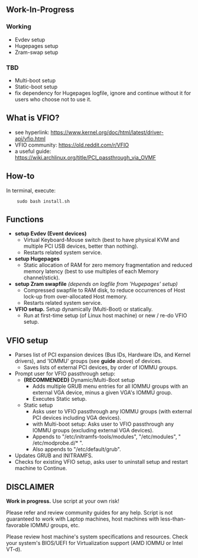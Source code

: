 ## Work-In-Progress

### Working ###
* Evdev setup
* Hugepages setup
* Zram-swap setup

### TBD ###
* Multi-boot setup
* Static-boot setup
* fix dependency for Hugepages logfile, ignore and continue without it for users who choose not to use it.

## What is VFIO?
* see hyperlink:        https://www.kernel.org/doc/html/latest/driver-api/vfio.html
* VFIO community:       https://old.reddit.com/r/VFIO
* a useful guide:       https://wiki.archlinux.org/title/PCI_passthrough_via_OVMF

## How-to
In terminal, execute:

        sudo bash install.sh

## Functions
* **setup Evdev (Event devices)**
    * Virtual Keyboard-Mouse switch (best to have physical KVM and multiple PCI USB devices, better than nothing).
    * Restarts related system service.
* **setup Hugepages**
    * Static allocation of RAM for zero memory fragmentation and reduced memory latency (best to use multiples of each Memory channel/stick).
* **setup Zram swapfile**                                                              *(depends on logfile from 'Hugepages' setup)*
    * Compressed swapfile to RAM disk, to reduce occurrences of Host lock-up from over-allocated Host memory.
    * Restarts related system service.
* **VFIO setup.** Setup dynamically (Multi-Boot) or statically.
    * Run at first-time setup (of Linux host machine) or new / re-do VFIO setup.

## VFIO setup
* Parses list of PCI expansion devices (Bus IDs, Hardware IDs, and Kernel drivers), and 'IOMMU' groups (see **guide** above) of devices.
    * Saves lists of external PCI devices, by order of IOMMU groups.
* Prompt user for VFIO passthrough setup:
    * **(RECOMMENDED)** Dynamic/Multi-Boot setup    
        * Adds multiple GRUB menu entries for all IOMMU groups with an external VGA device, minus a given VGA's IOMMU group.
        * Executes Static setup.
    * Static setup
        * Asks user to VFIO passthrough any IOMMU groups (with external PCI devices including VGA devices).
        * with Multi-boot setup: Asks user to VFIO passthrough any IOMMU groups (excluding external VGA devices).
        * Appends to "/etc/initramfs-tools/modules", "/etc/modules", " /etc/modprobe.d/* ".
        * Also appends to "/etc/default/grub".         
* Updates GRUB and INITRAMFS.
* Checks for existing VFIO setup, asks user to uninstall setup and restart machine to Continue.

## DISCLAIMER
**Work in progress.**
Use script at your own risk!

Please refer and review community guides for any help. Script is not guaranteed to work with Laptop machines, host machines with less-than-favorable IOMMU groups, etc.

Please review host machine's system specifications and resources. Check your system's BIOS/UEFI for Virtualization support (AMD IOMMU or Intel VT-d).
